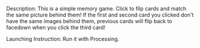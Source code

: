 Description: 
This is a simple memory game. Click to filp cards and match the same picture behind them!
If the first and second card you clicked don't have the same images behind them, 
previous cards will flip back to facedown when you click the third card!

Launching Instruction:
Run it with Processing.
